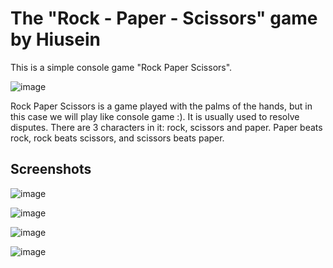 # The "Rock - Paper - Scissors" game by Hiusein
This is a simple console game "Rock Paper Scissors".

![image](https://github.com/hiuseinlesho/-RockPaperScissorsByHiusein/assets/133807047/74a9aad5-d38b-4151-92b8-09f74956a4c8)


Rock Paper Scissors is a game played with the palms of the hands, but in this case we will play like console game :).
It is usually used to resolve disputes.
There are 3 characters in it: rock, scissors and paper.
Paper beats rock, rock beats scissors, and scissors beats paper.

## Screenshots

![image](https://github.com/hiuseinlesho/-RockPaperScissorsByHiusein/assets/133807047/c2550de7-4266-4bec-af65-d5b1bf7893e7)

![image](https://github.com/hiuseinlesho/-RockPaperScissorsByHiusein/assets/133807047/5b0217f2-245e-47b2-9a69-55175d1cf687)

![image](https://github.com/hiuseinlesho/-RockPaperScissorsByHiusein/assets/133807047/f20177bf-38c0-4ec5-a522-ca91136e68ec)

![image](https://github.com/hiuseinlesho/-RockPaperScissorsByHiusein/assets/133807047/a627e4be-8ab4-4342-b312-fc51df7cea55)
